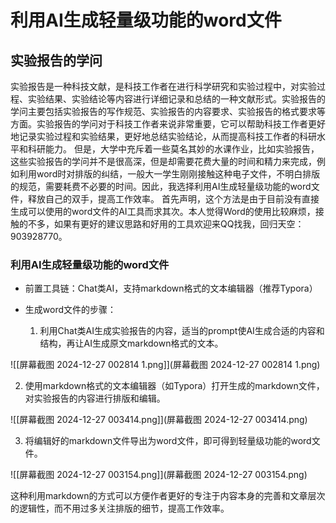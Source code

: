 # 利用AI生成轻量级功能的word文件

## 实验报告的学问
实验报告是一种科技文献，是科技工作者在进行科学研究和实验过程中，对实验过程、实验结果、实验结论等内容进行详细记录和总结的一种文献形式。实验报告的学问主要包括实验报告的写作规范、实验报告的内容要求、实验报告的格式要求等方面。实验报告的学问对于科技工作者来说非常重要，它可以帮助科技工作者更好地记录实验过程和实验结果，更好地总结实验结论，从而提高科技工作者的科研水平和科研能力。
但是，大学中充斥着一些莫名其妙的水课作业，比如实验报告，这些实验报告的学问并不是很高深，但是却需要花费大量的时间和精力来完成，例如利用word时对排版的纠结，一般大一学生刚刚接触这种电子文件，不明白排版的规范，需要耗费不必要的时间。因此，我选择利用AI生成轻量级功能的word文件，释放自己的双手，提高工作效率。
首先声明，这个方法是由于目前没有直接生成可以使用的word文件的AI工具而求其次。本人觉得Word的使用比较麻烦，接触的不多，如果有更好的建议思路和好用的工具欢迎来QQ找我，回归天空：903928770。

### 利用AI生成轻量级功能的word文件

- 前置工具链：Chat类AI，支持markdown格式的文本编辑器（推荐Typora）

- 生成word文件的步骤：

  1. 利用Chat类AI生成实验报告的内容，适当的prompt使AI生成合适的内容和结构，再让AI生成原文markdown格式的文本。

![[屏幕截图 2024-12-27 002814 1.png]](屏幕截图 2024-12-27 002814 1.png)
  
  2. 使用markdown格式的文本编辑器（如Typora）打开生成的markdown文件，对实验报告的内容进行排版和编辑。
  
![[屏幕截图 2024-12-27 003414.png]](屏幕截图 2024-12-27 003414.png)

  3. 将编辑好的markdown文件导出为word文件，即可得到轻量级功能的word文件。
  
![[屏幕截图 2024-12-27 003154.png]](屏幕截图 2024-12-27 003154.png)

这种利用markdown的方式可以方便作者更好的专注于内容本身的完善和文章层次的逻辑性，而不用过多关注排版的细节，提高工作效率。